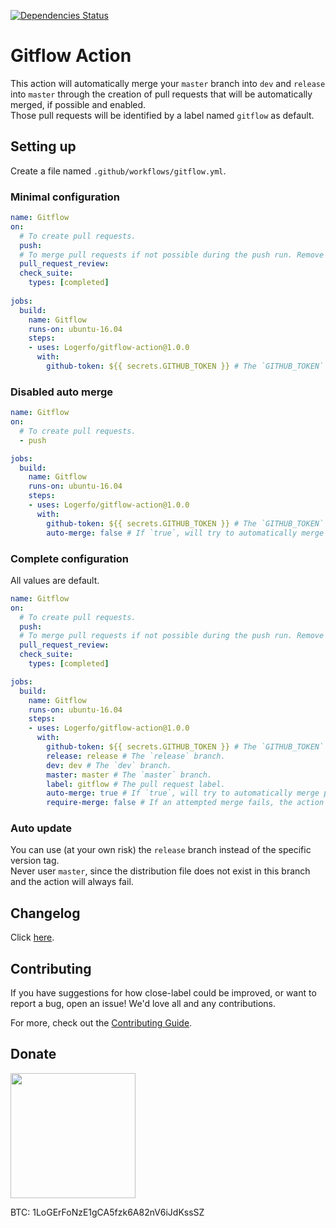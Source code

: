 [![Dependencies Status](https://david-dm.org/logerfo/gitflow-action/dev-status.svg)](https://david-dm.org/logerfo/gitflow-action?type=dev)

# Gitflow Action
This action will automatically merge your `master` branch into `dev` and `release` into `master` through the creation of pull requests that will be automatically merged, if possible and enabled.  
Those pull requests will be identified by a label named `gitflow` as default.

## Setting up
Create a file named `.github/workflows/gitflow.yml`.

### Minimal configuration
```yml
name: Gitflow
on: 
  # To create pull requests.
  push:
  # To merge pull requests if not possible during the push run. Remove if `auto-merge` is `false`.
  pull_request_review:
  check_suite:
    types: [completed]
    
jobs:
  build:
    name: Gitflow
    runs-on: ubuntu-16.04
    steps:
    - uses: Logerfo/gitflow-action@1.0.0
      with:
        github-token: ${{ secrets.GITHUB_TOKEN }} # The `GITHUB_TOKEN` secret.
```

### Disabled auto merge
```yml
name: Gitflow
on: 
  # To create pull requests.
  - push 

jobs:
  build:
    name: Gitflow
    runs-on: ubuntu-16.04
    steps:
    - uses: Logerfo/gitflow-action@1.0.0
      with:
        github-token: ${{ secrets.GITHUB_TOKEN }} # The `GITHUB_TOKEN` secret.
        auto-merge: false # If `true`, will try to automatically merge the pull requests.
```

### Complete configuration
All values are default.
```yml
name: Gitflow
on: 
  # To create pull requests.
  push:
  # To merge pull requests if not possible during the push run. Remove if `auto-merge` is `false`.
  pull_request_review:
  check_suite:
    types: [completed]

jobs:
  build:
    name: Gitflow
    runs-on: ubuntu-16.04
    steps:
    - uses: Logerfo/gitflow-action@1.0.0
      with:
        github-token: ${{ secrets.GITHUB_TOKEN }} # The `GITHUB_TOKEN` secret.
        release: release # The `release` branch.
        dev: dev # The `dev` branch.
        master: master # The `master` branch.
        label: gitflow # The pull request label.
        auto-merge: true # If `true`, will try to automatically merge pull requests. Can also be set to `pull_request_review`, `check_suite`, `push`, or a comma-separated combination of these values to only merge when handling the named events.
        require-merge: false # If an attempted merge fails, the action is considered to have failed.
```

### Auto update
You can use (at your own risk) the `release` branch instead of the specific version tag.  
Never user `master`, since the distribution file does not exist in this branch and the action will always fail.

## Changelog
Click [here](CHANGELOG.md).

## Contributing
If you have suggestions for how close-label could be improved, or want to report a bug, open an issue! We'd love all and any contributions.

For more, check out the [Contributing Guide](CONTRIBUTING.md).

## Donate

<img src="https://i.imgur.com/ndlBtuX.png" width="200">

BTC: 1LoGErFoNzE1gCA5fzk6A82nV6iJdKssSZ
